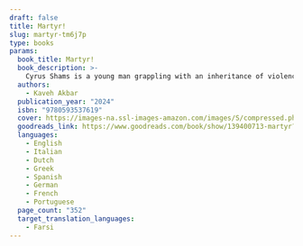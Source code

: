 ```yaml
---
draft: false
title: Martyr!
slug: martyr-tm6j7p
type: books
params:
  book_title: Martyr!
  book_description: >-
    Cyrus Shams is a young man grappling with an inheritance of violence and loss: his mother’s plane was shot down over the skies of Tehran in a senseless accident; and his father’s life in America was circumscribed by his work killing chickens at a factory farm in the Midwest. Cyrus is a drunk, an addict, and a poet, whose obsession with martyrs leads him to examine the mysteries of his past—toward an uncle who rode through Iranian battlefields dressed as the Angel of death to inspire and comfort the dying, and toward his mother, through a painting discovered in a Brooklyn art gallery that suggests she may not have been who or what she seemed.
  authors:
    - Kaveh Akbar
  publication_year: "2024"
  isbn: "9780593537619"
  cover: https://images-na.ssl-images-amazon.com/images/S/compressed.photo.goodreads.com/books/1683818219i/139400713.jpg
  goodreads_link: https://www.goodreads.com/book/show/139400713-martyr?ac=1&from_search=true&qid=qjE0JAsq5N&rank=5
  languages:
    - English
    - Italian
    - Dutch
    - Greek
    - Spanish
    - German
    - French
    - Portuguese
  page_count: "352"
  target_translation_languages:
    - Farsi
---
```

